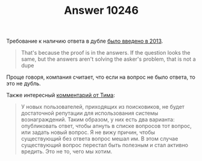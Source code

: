 ﻿---
title: "Answer 10246"
se.owner.user_id: 15479
se.owner.display_name: "Suvitruf says Reinstate Monica"
se.owner.link: "https://ru.meta.stackoverflow.com/users/15479/suvitruf-says-reinstate-monica"
se.answer_id: 10246
se.question_id: 10245
se.post_type: answer
se.score: 1
se.is_accepted: False
---
<p>Требование к наличию ответа в дубле <a href="https://meta.stackexchange.com/q/166707/260198">было введено в 2013</a>.</p>

<blockquote>
  <p>That's because the proof is in the answers. If the question looks the same, but the answers aren't solving the asker's problem, that is not a dupe</p>
</blockquote>

<p>Проще говоря, компания считает, что если на вопрос не было ответа, то это не дубль.</p>

<p>Также интересный <a href="https://meta.stackexchange.com/questions/166707/changes-to-close-as-duplicate-part-deux/166724#comment488365_166724">комментарий от Тима</a>:</p>

<blockquote>
  <p>У новых пользователей, приходящих из поисковиков, не будет достаточной репутации для использования системы вознаграждений. Таким образом, у них есть два варианта: опубликовать ответ, чтобы апнуть в списке вопросов тот вопрос, или задать новый вопрос. Я не вижу причин, чтобы существующий без ответа вопрос мешал им. В этом случае существующий вопрос перестал быть полезным и стал активно вредить. Это не то, чего мы хотим.</p>
</blockquote>
